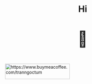 <h1 align="center">
  Hi
</h1>
<p align="center" style="font-size: 50px;">🚕</p>
<p><a href="https://www.buymeacoffee.com/https://www.buymeacoffee.com/tranngoctum"> <img align="left" src="https://cdn.buymeacoffee.com/buttons/v2/default-yellow.png" height="50" width="210" alt="https://www.buymeacoffee.com/tranngoctum" /></a></p><br><br>
